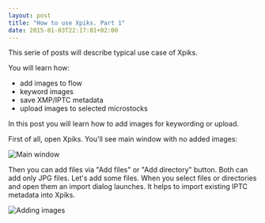 ```yaml
---
layout: post
title: "How to use Xpiks. Part 1"
date: 2015-01-03T22:17:01+02:00
---
```


This serie of posts will describe typical use case of Xpiks.

You will learn how:
- add images to flow
- keyword images
- save XMP/IPTC metadata
- upload images to selected microstocks

In this post you will learn how to add images for keywording or upload.

First of all, open Xpiks. You'll see main window with no added images:

![Main window]({{site.url}}/images/howto/xpiks-qt-justopened.jpg)

Then you can add files via "Add files" or "Add directory" button. Both can add only JPG files. Let's add some files. When you select files or directories and open them an import dialog launches. It helps to import existing IPTC metadata into Xpiks.

![Adding images]({{site.url}}/images/howto/xpiks-qt-startimport.jpg)
